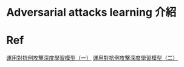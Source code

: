 # Adversarial attacks learning 介紹



# Ref
[運用對抗例攻擊深度學習模型（一）](https://medium.com/trustableai/%E9%87%9D%E5%B0%8D%E6%A9%9F%E5%99%A8%E5%AD%B8%E7%BF%92%E7%9A%84%E6%83%A1%E6%84%8F%E8%B3%87%E6%96%99%E6%94%BB%E6%93%8A-%E4%B8%80-e94987742767)
[運用對抗例攻擊深度學習模型（二）](https://medium.com/trustableai/%E9%81%8B%E7%94%A8%E5%B0%8D%E6%8A%97%E4%BE%8B%E6%94%BB%E6%93%8A%E6%B7%B1%E5%BA%A6%E5%AD%B8%E7%BF%92%E6%A8%A1%E5%9E%8B-%E4%BA%8C-30f80a3e7429)
